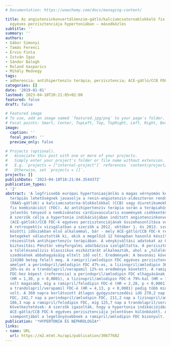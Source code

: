 ```yaml
---
# Documentation: https://wowchemy.com/docs/managing-content/

title: Az angiotenzinkonvertálóenzim-gátló/kalciumcsatornablokkoló fix gyógyszer-kombinációk
  egyéves perzisztenciája hypertoniában – másodközlés
subtitle: ''
summary: ''
authors:
- Gábor Simonyi
- Tamás Ferenci
- Ervin Finta
- István Igaz
- Sándor Balogh
- Roland Gasparics
- Mihály Medvegy
tags:
- adherencia; antihipertenzív terápia; perzisztencia; ACE-gátló/CCB FDC
categories: []
date: '2019-01-01'
lastmod: 2023-04-10T20:21:05+02:00
featured: false
draft: false

# Featured image
# To use, add an image named `featured.jpg/png` to your page's folder.
# Focal points: Smart, Center, TopLeft, Top, TopRight, Left, Right, BottomLeft, Bottom, BottomRight.
image:
  caption: ''
  focal_point: ''
  preview_only: false

# Projects (optional).
#   Associate this post with one or more of your projects.
#   Simply enter your project's folder or file name without extension.
#   E.g. `projects = ["internal-project"]` references `content/project/deep-learning/index.md`.
#   Otherwise, set `projects = []`.
projects: []
publishDate: '2023-04-10T18:21:04.354437Z'
publication_types:
- '2'
abstract: 'A legfrissebb európai hypertoniaajánlás a magas vérnyomás kezelésére első
  terápiás lehetőségnek javasolja a renin-angiotenzin-aldoszteron rendszer antagonistáknak
  (RAAS-gátlók) a kalciumcsatorna-blokkolókkal (CCB) vagy diuretikumokkal alkotott
  fix kombinációit (FDC). Az antihipertenzív terápia során a terápiahűség az egyik
  jelentős tényező a nemkívánatos cardiovascularis események csökkentésében. Célkitűzés:
  A szerzők célja a hypertonia indikációjában indított angiotenzinkonvertálóenzim-gátlók
  (ACE-gátlók)/CCB FDC-k egyéves perzisztenciájának összehasonlítása volt. Módszer:
  A retrospektív vizsgálatban a szerzők a 2012. október 1. és 2013. szeptember 30.
  közötti időszakban első alkalommal, bár - mely ACE-gátló/CCB FDC-k receptjeit kiváltó
  betegeket választották ki, akik a megelőző 12 hónapban hasonló készítményekkel nem
  részesültek antihipertenzív terápiában. A vénykiváltási adatokat az Országos Egészség
  biztosítási Pénztár vényforgalmi adatbázisa szolgáltatta. A perzisztencia modellezésére
  a túlélésanalízis klasszikus eszköztárát alkalmazták, ahol a „túlélési” idő a gyógyszer
  szedésének abbahagyásáig eltelt idő volt. Eredmények: A bevonási követelményeknek
  124388 beteg felelt meg. A ramipril/amlodipin FDC egyéves perzisztenciája 54% volt,
  amelyet a perindopril/amlodipin FDC 47%-os, a lizinopril/amlodipin 36%-os, a ramipril/felodipin
  26%-os és a trandolapril/verapamil 12%-os eredménye követett. A ramipril/amlodipin
  FDC-hez képest (referencia) a perindopril/amlodipin FDC elhagyásának kockázata 30%-kal
  (HR = 1,30, p < 0,0001), a lizinopril/amlodipin FDC-é 79%-kal (HR = 1,79, p < 0,0001)
  volt magasabb, míg a ramipril/felodipin FDC-é (HR = 2,28, p < 0,0001) mintegy kétszeres,
  a trandolapril/verapamil FDC-é (HR = 4,13, p < 0,0001) pedig több mint négyszeres
  volt. A 360 napra korlátozott átlagos gyógyszerszedési idő 270,2 nap volt a ramipril/amlodipin
  FDC, 242,7 nap a perindopril/amlodipin FDC, 211,2 nap a lizinopril/amlodipin FDC,
  186,3 nap a ramipril/felodipin FDC, míg 125,7 nap a trandolapril/verapamil FDC esetén.
  Következtetések: A szerzők igazolták, hogy a hypertonia indikációjában alkalmazott
  ACE-gátló/CCB FDC-k egyéves perzisztenciája jelentősen különbözött. A betegadherencia
  szempontjából a legelőnyösebbnek a ramipril/amlodipin FDC bizonyult.'
publication: '*HYPERTONIA ÉS NEPHROLOGIA*'
links:
- name: URL
  url: https://m2.mtmt.hu/api/publication/30677682
---
```

